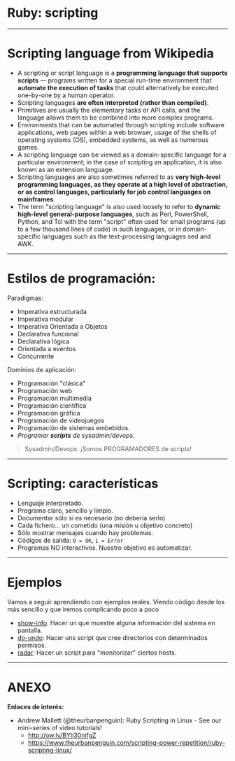 
# Ruby: scripting

---

# Scripting language from Wikipedia

* A scripting or script language is a **programming language that supports scripts** — programs written for a special run-time environment that **automate the execution of tasks** that could alternatively be executed one-by-one by a human operator.
* Scripting languages **are often interpreted (rather than compiled)**.
* Primitives are usually the elementary tasks or API calls, and the language allows them to be combined into more complex programs.
* Environments that can be automated through scripting include software applications, web pages within a web browser, usage of the shells of operating systems (OS), embedded systems, as well as numerous games.
* A scripting language can be viewed as a domain-specific language for a particular environment; in the case of scripting an application, it is also known as an extension language.
* Scripting languages are also sometimes referred to as **very high-level programming languages, as they operate at a high level of abstraction, or as control languages, particularly for job control languages on mainframes**.
* The term "scripting language" is also used loosely to refer to **dynamic high-level general-purpose languages**, such as Perl, PowerShell, Python, and Tcl with the term "script" often used for small programs (up to a few thousand lines of code) in such languages, or in domain-specific languages such as the text-processing languages sed and AWK.

---

# Estilos de programación:

Paradigmas:
* Imperativa estructurada
* Imperativa modular
* Imperativa Orientada a Objetos
* Declarativa funcional
* Declarativa lógica
* Orientada a eventos
* Concurrente

Dominios de aplicación:
* Programación "clásica"
* Programación web
* Programación multimedia
* Programación científica
* Programación gráfica
* Programación de videojuegos
* Programación de sistemas embebidos.
* _Programar **scripts** de sysadmin/devops_.

> Sysadmin/Devops: ¡Somos PROGRAMADORES de scripts!

---

# Scripting: características

* Lenguaje interpretado.
* Programa claro, sencillo y limpio.
* Documentar sólo si es necesario (no debería serlo)
* Cada fichero... un cometido (una misión u objetivo concreto)
* Sólo mostrar mensajes cuando hay problemas.
* Códigos de salida: `0 = OK`, `1 = Error`
* Programas NO interactivos. Nuestro objetivo es automatizar.

---

# Ejemplos

Vamos a seguir aprendiendo con ejemplos reales.
Viendo código desde los más sencillo y que iremos complicando
poco a poco

* [show-info](./02-show-info): Hacer un que muestre alguna información del sistema en pantalla.
* [do-undo](./03-du-undo): Hacer uns script que cree directorios con determinados permisos.
* [radar](./04-radar): Hacer un script para "monitorizar" ciertos hosts.

---

# ANEXO

**Enlaces de interés:**
* Andrew Mallett (@theurbanpenguin): Ruby Scripting in Linux - See our mini-series of video tutorials!
    * http://ow.ly/BYIi30nifgZ
    * https://www.theurbanpenguin.com/scripting-power-repetition/ruby-scripting-linux/
